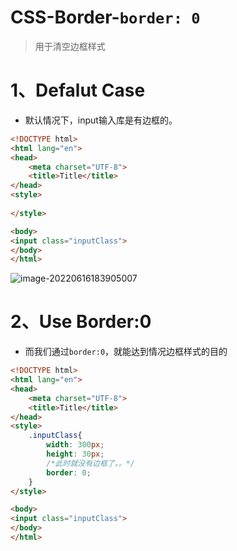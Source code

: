 # CSS-Border-`border: 0`

> 用于清空边框样式

# 1、Defalut Case

- 默认情况下，input输入库是有边框的。

```html
<!DOCTYPE html>
<html lang="en">
<head>
    <meta charset="UTF-8">
    <title>Title</title>
</head>
<style>
 
</style>

<body>
<input class="inputClass">
</body>
</html>
```

![image-20220616183905007](C:/Users/Administrator.DESKTOP-E0KTJ20/AppData/Roaming/Typora/typora-user-images/image-20220616183905007.png)

# 2、Use Border:0

- 而我们通过`border:0`，就能达到情况边框样式的目的

```html
<!DOCTYPE html>
<html lang="en">
<head>
    <meta charset="UTF-8">
    <title>Title</title>
</head>
<style>
    .inputClass{
        width: 300px;
        height: 30px;
        /*此时就没有边框了。。*/
        border: 0;
    }
</style>

<body>
<input class="inputClass">
</body>
</html>
```

